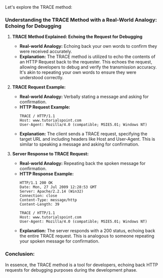 Let's explore the TRACE method:

### **Understanding the TRACE Method with a Real-World Analogy: Echoing for Debugging**

1. **TRACE Method Explained: Echoing the Request for Debugging**
   - **Real-world Analogy:** Echoing back your own words to confirm they were received accurately.
   - **Explanation:** The TRACE method is utilized to echo the contents of an HTTP Request back to the requester. This echoes the request, allowing developers to debug and verify the transmission accuracy. It's akin to repeating your own words to ensure they were understood correctly.

2. **TRACE Request Example:**
   - **Real-world Analogy:** Verbally stating a message and asking for confirmation.
   - **HTTP Request Example:**
     ```http
     TRACE / HTTP/1.1
     Host: www.tutorialspoint.com
     User-Agent: Mozilla/4.0 (compatible; MSIE5.01; Windows NT)
     ```
   - **Explanation:** The client sends a TRACE request, specifying the target URL and including headers like Host and User-Agent. This is similar to speaking a message and asking for confirmation.

3. **Server Response to TRACE Request:**
   - **Real-world Analogy:** Repeating back the spoken message for confirmation.
   - **HTTP Response Example:**
     ```http
     HTTP/1.1 200 OK
     Date: Mon, 27 Jul 2009 12:28:53 GMT
     Server: Apache/2.2.14 (Win32)
     Connection: close
     Content-Type: message/http
     Content-Length: 39

     TRACE / HTTP/1.1
     Host: www.tutorialspoint.com
     User-Agent: Mozilla/4.0 (compatible; MSIE5.01; Windows NT)
     ```
   - **Explanation:** The server responds with a 200 status, echoing back the entire TRACE request. This is analogous to someone repeating your spoken message for confirmation.

### **Conclusion:**
In essence, the TRACE method is a tool for developers, echoing back HTTP requests for debugging purposes during the development phase. 